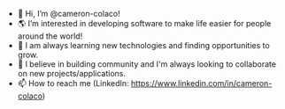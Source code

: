 - 👋 Hi, I’m @cameron-colaco!
- 🌎 I’m interested in developing software to make life easier for people around the world!
- 🌱 I am always learning new technologies and finding opportunities to grow.
- 💞️ I believe in building community and I'm always looking to collaborate on new projects/applications.
- 📫 How to reach me (LinkedIn: https://www.linkedin.com/in/cameron-colaco)

<!---
cameron-colaco/cameron-colaco is a ✨ special ✨ repository because its `README.md` (this file) appears on your GitHub profile.
You can click the Preview link to take a look at your changes.
--->
